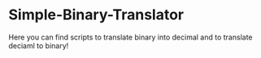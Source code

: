 # Simple-Binary-Translator
Here you can find scripts to translate binary into decimal and to translate deciaml to binary!
